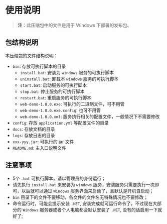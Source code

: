 # 使用说明

> **注**：此压缩包中的文件是用于 Windows 下部署的发布包。

## 包结构说明

本压缩包的文件结构说明：

- `bin`: 存放可执行脚本的目录
  - `install.bat`: 安装为 `windows` 服务的可执行脚本
  - `uninstall.bat`: 卸载本 `windows` 服务的可执行脚本
  - `start.bat`: 启动服务的可执行脚本
  - `stop.bat`: 停止服务的可执行脚本
  - `restart.bat`: 重启服务的可执行脚本
  - `web-demo-1.0.0.exe`: 可执行的二进制文件，可不用管
  - `web-demo-1.0.0.exe.config`: 也可不用管
  - `web-demo-1.0.0.xml`: 服务执行相关的配置文件，一般情况下不需要修改
- `config`: 存放 `application.yml` 等配置文件的目录
- `docs`: 存放文档的目录
- `logs`: 存放日志的目录
- `xxx-yyy.jar`: 可执行的 jar 文件
- `README.md`: 主入口说明文件

## 注意事项

- 5个 `.bat` 可执行脚本，请以管理员的身份运行；
- 请先执行 `install.bat` 来安装为 `windows` 服务，安装服务只需要执行一次即可，以后就可以通过 `Windows` 服务界面来启动了，且默认是开机自启动；
- `bin` 目录下的文件不要移动，各文件的文件名无特殊情况也不要修改；
- 命令运行时，可能会提示安装 `.NET`, 安装完成就可运行命令了，不过现在大部分的 `Windows` 服务器或者个人电脑都会默认安装了 `.NET`, 没有的话启用一下就好了;
